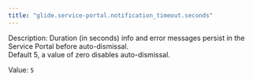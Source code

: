 ```yaml
---
title: "glide.service-portal.notification_timeout.seconds"
---
```


Description: Duration (in seconds) info and error messages persist in the Service Portal before auto-dismissal. </br>Default 5, a value of zero disables auto-dismissal.

Value: `5`